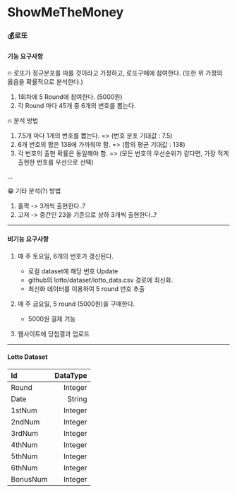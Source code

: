 # ShowMeTheMoney

### 💰로또

#### 기능 요구사항

🔥 로또가 정규분포를 따를 것이라고 가정하고, 로또구매에 참여한다.
(또한 위 가정의 옳음을 확률적으로 분석한다.)

1. 1회차에 5 Round에 참여한다. (5000원)
2. 각 Round 마다 45개 중 6개의 번호를 뽑는다.

🔥 분석 방법 
1. 7.5개 마다 1개의 번호를 뽑는다. => (번호 분포 기대값 : 7.5)
2. 6개 번호의 합은 138에 가까워야 함. => (합의 평균 기대값 : 138)
3. 각 번호의 출현 확률은 동일해야 함. => (모든 번호의 우선순위가 같다면, 가장 적게 출현한 번호를 우선으로 선택)

...

😁 기타 분석(?) 방법
1. 홀짝 -> 3개씩 출현한다..?
2. 고저 -> 중간인 23을 기준으로 상하 3개씩 출현한다..?

----
 
#### 비기능 요구사항

1. 매 주 토요일, 6개의 번호가 갱신된다.

   - 로컬 dataset에 해당 번호 Update
   - github의 lotto/dataset/lotto_data.csv 경로에 최신화.
   - 최신화 데이터를 이용하여 5 round 번호 추출

2. 매 주 금요일, 5 round (5000원)을 구매한다.

   - 5000원 결제 기능

3. 웹사이트에 당첨결과 업로드

----

#### Lotto Dataset

|Id|DataType|
|:---|---:|
|Round|Integer|
|Date|String|
|1stNum|Integer|
|2ndNum|Integer|
|3rdNum|Integer|
|4thNum|Integer|
|5thNum|Integer|
|6thNum|Integer|
|BonusNum|Integer|

